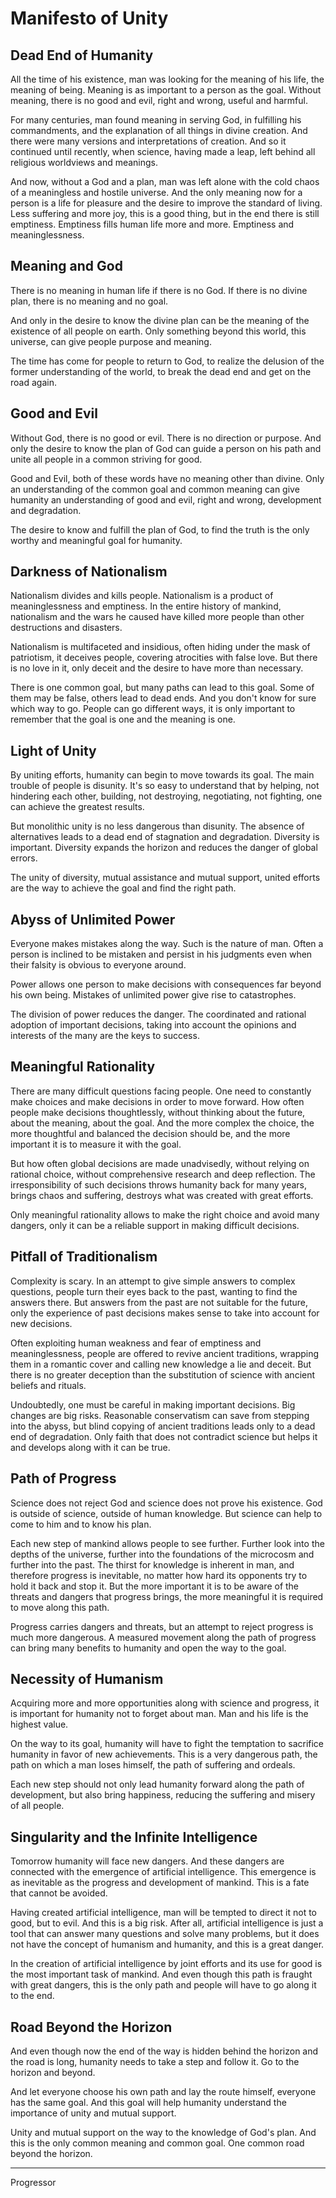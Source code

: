 # Manifesto of Unity

## Dead End of Humanity

All the time of his existence, man was looking for the meaning of his life, the meaning of being. Meaning is as important to a person as the goal. Without meaning, there is no good and evil, right and wrong, useful and harmful.

For many centuries, man found meaning in serving God, in fulfilling his commandments, and the explanation of all things in divine creation. And there were many versions and interpretations of creation. And so it continued until recently, when science, having made a leap, left behind all religious worldviews and meanings.

And now, without a God and a plan, man was left alone with the cold chaos of a meaningless and hostile universe. And the only meaning now for a person is a life for pleasure and the desire to improve the standard of living. Less suffering and more joy, this is a good thing, but in the end there is still emptiness. Emptiness fills human life more and more. Emptiness and meaninglessness.

## Meaning and God

There is no meaning in human life if there is no God. If there is no divine plan, there is no meaning and no goal.

And only in the desire to know the divine plan can be the meaning of the existence of all people on earth. Only something beyond this world, this universe, can give people purpose and meaning.

The time has come for people to return to God, to realize the delusion of the former understanding of the world, to break the dead end and get on the road again.

## Good and Evil

Without God, there is no good or evil. There is no direction or purpose. And only the desire to know the plan of God can guide a person on his path and unite all people in a common striving for good.

Good and Evil, both of these words have no meaning other than divine. Only an understanding of the common goal and common meaning can give humanity an understanding of good and evil, right and wrong, development and degradation.

The desire to know and fulfill the plan of God, to find the truth is the only worthy and meaningful goal for humanity.

## Darkness of Nationalism

Nationalism divides and kills people. Nationalism is a product of meaninglessness and emptiness. In the entire history of mankind, nationalism and the wars he caused have killed more people than other destructions and disasters.

Nationalism is multifaceted and insidious, often hiding under the mask of patriotism, it deceives people, covering atrocities with false love. But there is no love in it, only deceit and the desire to have more than necessary.

There is one common goal, but many paths can lead to this goal. Some of them may be false, others lead to dead ends. And you don't know for sure which way to go. People can go different ways, it is only important to remember that the goal is one and the meaning is one.

## Light of Unity

By uniting efforts, humanity can begin to move towards its goal. The main trouble of people is disunity. It's so easy to understand that by helping, not hindering each other, building, not destroying, negotiating, not fighting, one can achieve the greatest results.

But monolithic unity is no less dangerous than disunity. The absence of alternatives leads to a dead end of stagnation and degradation. Diversity is important. Diversity expands the horizon and reduces the danger of global errors.

The unity of diversity, mutual assistance and mutual support, united efforts are the way to achieve the goal and find the right path.

## Abyss of Unlimited Power

Everyone makes mistakes along the way. Such is the nature of man. Often a person is inclined to be mistaken and persist in his judgments even when their falsity is obvious to everyone around.

Power allows one person to make decisions with consequences far beyond his own being. Mistakes of unlimited power give rise to catastrophes.

The division of power reduces the danger. The coordinated and rational adoption of important decisions, taking into account the opinions and interests of the many are the keys to success.

## Meaningful Rationality

There are many difficult questions facing people. One need to constantly make choices and make decisions in order to move forward. How often people make decisions thoughtlessly, without thinking about the future, about the meaning, about the goal. And the more complex the choice, the more thoughtful and balanced the decision should be, and the more important it is to measure it with the goal.

But how often global decisions are made unadvisedly, without relying on rational choice, without comprehensive research and deep reflection. The irresponsibility of such decisions throws humanity back for many years, brings chaos and suffering, destroys what was created with great efforts.

Only meaningful rationality allows to make the right choice and avoid many dangers, only it can be a reliable support in making difficult decisions.

## Pitfall of Traditionalism

Complexity is scary. In an attempt to give simple answers to complex questions, people turn their eyes back to the past, wanting to find the answers there. But answers from the past are not suitable for the future, only the experience of past decisions makes sense to take into account for new decisions.

Often exploiting human weakness and fear of emptiness and meaninglessness, people are offered to revive ancient traditions, wrapping them in a romantic cover and calling new knowledge a lie and deceit. But there is no greater deception than the substitution of science with ancient beliefs and rituals.

Undoubtedly, one must be careful in making important decisions. Big changes are big risks. Reasonable conservatism can save from stepping into the abyss, but blind copying of ancient traditions leads only to a dead end of degradation. Only faith that does not contradict science but helps it and develops along with it can be true.

## Path of Progress

Science does not reject God and science does not prove his existence. God is outside of science, outside of human knowledge. But science can help to come to him and to know his plan.

Each new step of mankind allows people to see further. Further look into the depths of the universe, further into the foundations of the microcosm and further into the past. The thirst for knowledge is inherent in man, and therefore progress is inevitable, no matter how hard its opponents try to hold it back and stop it. But the more important it is to be aware of the threats and dangers that progress brings, the more meaningful it is required to move along this path.

Progress carries dangers and threats, but an attempt to reject progress is much more dangerous. A measured movement along the path of progress can bring many benefits to humanity and open the way to the goal.

## Necessity of Humanism

Acquiring more and more opportunities along with science and progress, it is important for humanity not to forget about man. Man and his life is the highest value.

On the way to its goal, humanity will have to fight the temptation to sacrifice humanity in favor of new achievements. This is a very dangerous path, the path on which a man loses himself, the path of suffering and ordeals.

Each new step should not only lead humanity forward along the path of development, but also bring happiness, reducing the suffering and misery of all people.

## Singularity and the Infinite Intelligence

Tomorrow humanity will face new dangers. And these dangers are connected with the emergence of artificial intelligence. This emergence is as inevitable as the progress and development of mankind. This is a fate that cannot be avoided.

Having created artificial intelligence, man will be tempted to direct it not to good, but to evil. And this is a big risk. After all, artificial intelligence is just a tool that can answer many questions and solve many problems, but it does not have the concept of humanism and humanity, and this is a great danger.

In the creation of artificial intelligence by joint efforts and its use for good is the most important task of mankind. And even though this path is fraught with great dangers, this is the only path and people will have to go along it to the end.

## Road Beyond the Horizon

And even though now the end of the way is hidden behind the horizon and the road is long, humanity needs to take a step and follow it. Go to the horizon and beyond.

And let everyone choose his own path and lay the route himself, everyone has the same goal. And this goal will help humanity understand the importance of unity and mutual support.

Unity and mutual support on the way to the knowledge of God's plan. And this is the only common meaning and common goal. One common road beyond the horizon.

-----
Progressor